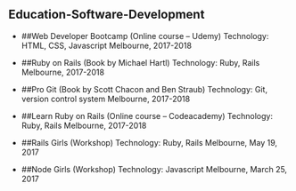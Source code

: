 Education-Software-Development
------------------------------

*	##Web Developer Bootcamp (Online course – Udemy) 
	Technology: HTML, CSS, Javascript
	Melbourne, 2017-2018

*	##Ruby on Rails (Book by Michael Hartl)
	Technology: Ruby, Rails
	Melbourne, 2017-2018

*	##Pro Git (Book by Scott Chacon and Ben Straub)
	Technology: Git, version control system
	Melbourne, 2017-2018

*	##Learn Ruby on Rails (Online course – Codeacademy)
	Technology: Ruby, Rails
	Melbourne, 2017-2018

*	##Rails Girls (Workshop)
	Technology: Ruby, Rails
	Melbourne, May 19, 2017

*	##Node Girls (Workshop)
	Technology: Javascript
	Melbourne, March 25, 2017